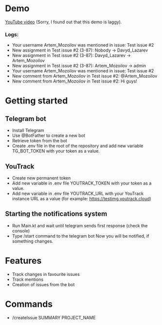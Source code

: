 # Demo
[YouTube video](https://youtu.be/IYPfDRw8lI4) (Sorry, I found out that this demo is laggy).
### Logs:
- Your username Artem_Mozoilov was mentioned in issue: Test issue #2
- New assignment in Test issue #2 (3-87): Nobody -> Davyd_Lazarev
- New assignment in Test issue #2 (3-87): Davyd_Lazarev -> Artem_Mozoilov
- New assignment in Test issue #2 (3-87): Artem_Mozoilov -> admin
- Your username Artem_Mozoilov was mentioned in issue: Test issue #2
- New comment from Artem_Mozoilov in Test issue #2: @Artem_Mozoilov
- New comment from Artem_Mozoilov in Test issue #2: Hi guys!

# Getting started
## Telegram bot
- Install Telegram
- Use @BotFather to create a new bot
- Retrieve token from the bot
- Create .env file in the root of the repository and add new variable TG_BOT_TOKEN with your token as a value.

## YouTrack
- Create new permanent token
- Add new variable in .env file YOUTRACK_TOKEN with your token as a value.
- Add new variable in .env file YOUTRACK_URL with your YouTrack instance URL as a value (for example: https://testimg.youtrack.cloud)

## Starting the notifications system
- Run Main.kt and wait until telegram sends first response (check the console)
- Type /start command to the telegram bot
Now you will be notified, if something changes.

# Features
- Track changes in favourite issues
- Track mentions
- Creation of issues from the bot

# Commands
- /createIssue SUMMARY PROJECT_NAME
